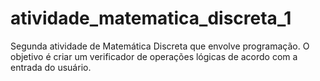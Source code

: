 # atividade_matematica_discreta_1
 Segunda atividade de Matemática Discreta que envolve programação. O objetivo é criar um verificador de operações lógicas de acordo com a entrada do usuário.
